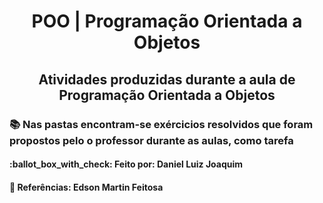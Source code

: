 <h1 align=center> POO | Programação Orientada a Objetos </h1>
<h2 align=center> Atividades produzidas durante a aula de Programação Orientada a Objetos </h2>
<h3 align=justify-content> 📚 Nas pastas encontram-se exércicios resolvidos que foram propostos pelo o professor durante as aulas, como tarefa </h3>
<h4> :ballot_box_with_check: Feito por: Daniel Luiz Joaquim </h4>
<h4> 🔎 Referências: Edson Martin Feitosa </h4>
